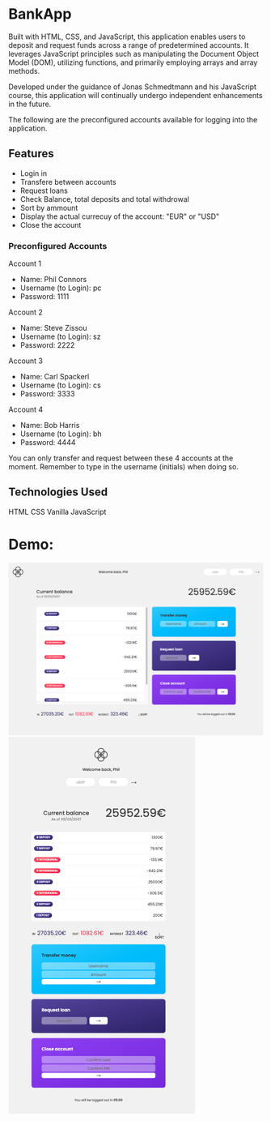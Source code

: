 # BankApp

Built with HTML, CSS, and JavaScript, this application enables users to deposit and request funds across a range of predetermined accounts. It leverages JavaScript principles such as manipulating the Document Object Model (DOM), utilizing functions, and primarily employing arrays and array methods.

Developed under the guidance of Jonas Schmedtmann and his JavaScript course, this application will continually undergo independent enhancements in the future.

The following are the preconfigured accounts available for logging into the application.

## Features

- Login in
- Transfere between accounts
- Request loans
- Check Balance, total deposits and total withdrowal
- Sort by ammount
- Display the actual currecuy of the account: "EUR" or "USD"
- Close the account

### Preconfigured Accounts

Account 1

- Name: Phil Connors
- Username (to Login): pc
- Password: 1111

Account 2

- Name: Steve Zissou
- Username (to Login): sz
- Password: 2222

Account 3

- Name: Carl Spackerl
- Username (to Login): cs
- Password: 3333

Account 4

- Name: Bob Harris
- Username (to Login): bh
- Password: 4444

You can only transfer and request between these 4 accounts at the moment. Remember to type in the username (initials) when doing so.

## Technologies Used

HTML
CSS
Vanilla JavaScript

# Demo:

![BackApp Demo Web view ](AppView.png)
![BackApp Demo Mobile view ](MobileView.png)

